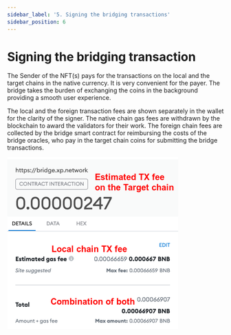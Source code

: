 ```yaml
---
sidebar_label: '5. Signing the bridging transactions'
sidebar_position: 6
---
```


# Signing the bridging transaction

The Sender of the NFT(s) pays for the transactions on the local and the target chains in the native currency. It is very convenient for the payer. The bridge takes the burden of exchanging the coins in the background providing a smooth user experience. 

The local and the foreign transaction fees are shown separately in the wallet for the clarity of the signer. The native chain gas fees are withdrawn by the blockchain to award the validators for their work. The foreign chain fees are collected by the bridge smart contract for reimbursing the costs of the bridge oracles, who pay in the target chain coins for submitting the bridge transactions.

![TX hash](../../static/assets/4.png)